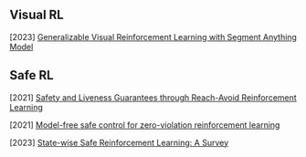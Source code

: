 ## Visual RL

[2023] [Generalizable Visual Reinforcement Learning with Segment Anything Model](https://arxiv.org/abs/2312.17116)



## Safe RL

[2021] [Safety and Liveness Guarantees through Reach-Avoid Reinforcement Learning](https://arxiv.org/abs/2112.12288)

[2021] [Model-free safe control for zero-violation reinforcement learning](https://proceedings.mlr.press/v164/zhao22a.html)

[2023] [State-wise Safe Reinforcement Learning: A Survey](https://arxiv.org/abs/2302.03122)